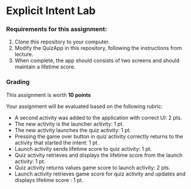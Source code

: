 # Explicit Intent Lab

### Requirements for this assignment:

1. Clone this repository to your computer.
2. Modify the QuizApp in this repository, following the instructions from lecture.  
3. When complete, the app should consists of two screens and should maintain a lifetime score.


### Grading

This assignment is worth **10 points**

Your assignment will be evaluated based on the following rubric:
- A second activity was added to the application with correct UI: 2 pts.
- The new activity is the launcher activity: 1 pt.
- The new activity launches the quiz activity: 1 pt.
- Pressing the game over button in quiz activity correctly returns to the  activity that started the intent: 1 pt.
- Launch activity sends lifetime score to quiz activity: 1 pt.
- Quiz activity retrieves and displays the lifetime score from  the launch activity: 1 pt.
- Quiz activity returns values game score to  launch activity: 2 pts.
- Launch activity retrieves game score for quiz activity and updates and displays lifetime score : 1 pt.
